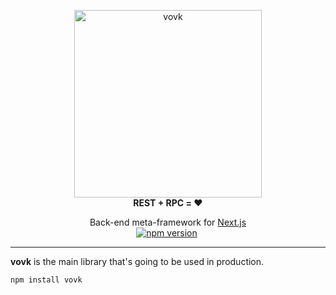<p align="center"> 
  <picture>
    <source width="300" media="(prefers-color-scheme: dark)" srcset="https://vovk.dev/vovk-logo-white.svg">
    <source width="300" media="(prefers-color-scheme: light)" srcset="https://vovk.dev/vovk-logo.svg">
    <img width="300" alt="vovk" src="https://vovk.dev/vovk-logo.svg">
  </picture><br>
  <strong>REST + RPC = ♥️</strong>
</p>

<p align="center">
  Back-end meta-framework for <a href="https://nextjs.org/docs/app">Next.js</a>
  <br />
<a href="https://www.npmjs.com/package/vovk"><img src="https://badge.fury.io/js/vovk.svg" alt="npm version" /></a>&nbsp;
</p>

----------

**vovk** is the main library that's going to be used in production.

```sh
npm install vovk
```

